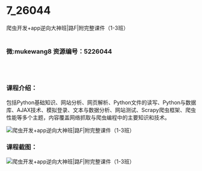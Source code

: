 # 7_26044
爬虫开发+app逆向大神班|路F|附完整课件（1-3班）
<br/></br>
<h3>微:mukewang8 资源编号：5226044</h3>
<br/></br>
<h3>课程介绍：</h3>
<p>包括Python基础知识、网站分析、网页解析、Python文件的读写、Python与数据库、AJAX技术、模拟登录、文本与数据分析、网站测试、Scrapy<a title="查看与 爬虫 相关的文章" target="_blank">爬虫</a>框架、<a title="查看与 爬虫 相关的文章" target="_blank">爬虫</a>性能等多个主题，内容覆盖网络抓取与爬虫编程中的主要知识和技术。</p>
<p><img src="https://www.ko996.com/wp-content/uploads/img/2022/08/1-108-300x138.png" alt="爬虫开发+app逆向大神班|路F|附完整课件（1-3班）"></p>
<div class="info-desc">
<h3>课程截图：</h3>
<p><img src="https://www.ko996.com/wp-content/uploads/img/2022/09/2-154.png" alt="爬虫开发+app逆向大神班|路F|附完整课件（1-3班）"></p>


			
</div>
